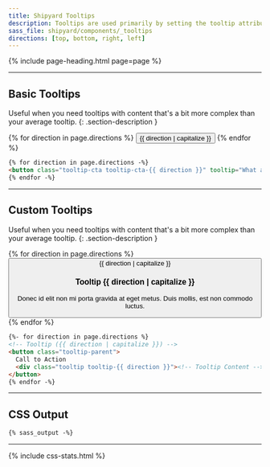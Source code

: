 ```yaml
---
title: Shipyard Tooltips
description: Tooltips are used primarily by setting the tooltip attribute on any element (e.g. `tooltip="..."`).
sass_file: shipyard/components/_tooltips
directions: [top, bottom, right, left]
---
```


{% include page-heading.html page=page %}

---

## Basic Tooltips
Useful when you need tooltips with content that's a bit more complex than your average tooltip.
{: .section-description }

<div class="align-center mb-30">
  {% for direction in page.directions %}
    <button class="btn btn-secondary btn-margin tooltip-cta tooltip-cta-{{ direction }}" tooltip="What a lovely tooltip">{{ direction | capitalize }}</button>
  {% endfor %}
</div>

```html
{% for direction in page.directions -%}
<button class="tooltip-cta tooltip-cta-{{ direction }}" tooltip="What a lovely tooltip">{{ direction | capitalize }}</button>
{% endfor -%}
```

---

## Custom Tooltips
Useful when you need tooltips with content that's a bit more complex than your average tooltip.
{: .section-description }

<div class="align-center mb-30">
  {% for direction in page.directions %}
    <button class="btn btn-secondary btn-margin tooltip-parent">
      {{ direction | capitalize }}
      <div class="tooltip tooltip-{{ direction }}">
        <h3 class="text-inverse text-md mb-5">Tooltip {{ direction | capitalize }}</h3>
        <p class="text-inverse-normal text-sm">Donec id elit non mi porta gravida at eget metus. Duis mollis, est non commodo luctus.</p>
      </div>
    </button>
  {% endfor %}
</div>

```html
{%- for direction in page.directions %}
<!-- Tooltip ({{ direction | capitalize }}) -->
<button class="tooltip-parent">
  Call to Action
  <div class="tooltip tooltip-{{ direction }}"><!-- Tooltip Content --></div>
</button>
{% endfor -%}
```

---

## CSS Output
```css
{% sass_output -%}
```

---

{% include css-stats.html %}
